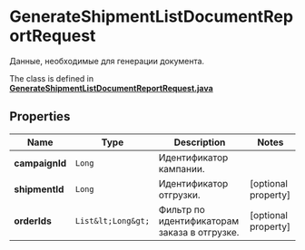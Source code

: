 

# GenerateShipmentListDocumentReportRequest

Данные, необходимые для генерации документа. 

The class is defined in **[GenerateShipmentListDocumentReportRequest.java](../../src/main/java/org/openapitools/model/GenerateShipmentListDocumentReportRequest.java)**

## Properties

Name | Type | Description | Notes
------------ | ------------- | ------------- | -------------
**campaignId** | `Long` | Идентификатор кампании. | 
**shipmentId** | `Long` | Идентификатор отгрузки. |  [optional property]
**orderIds** | `List&lt;Long&gt;` | Фильтр по идентификаторам заказа в отгрузке. |  [optional property]





